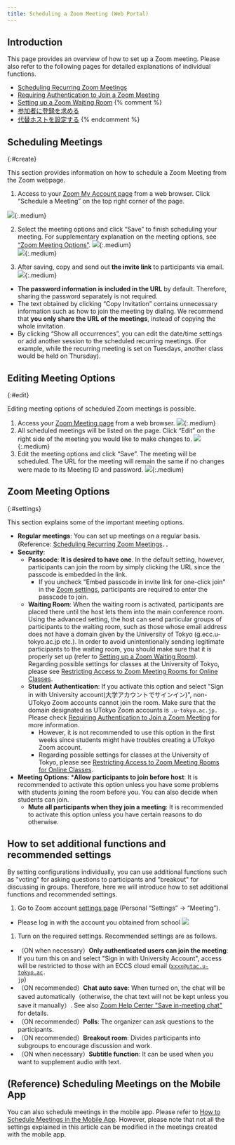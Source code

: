```yaml
---
title: Scheduling a Zoom Meeting (Web Portal)
---
```


## Introduction
This page provides an overview of how to set up a Zoom meeting. Please also refer to the following pages for detailed explanations of individual functions.

- [Scheduling Recurring Zoom Meetings](date_and_time/)
- [Requiring Authentication to Join a Zoom Meeting](auth/)
- [Setting up a Zoom Waiting Room](waiting_room/)
{% comment %}
- [参加者に登録を求める](registration/)
- [代替ホストを設定する](alternative_host/)
{% endcomment %}

## Scheduling Meetings
{:#create}

This section provides information on how to schedule a Zoom Meeting from the Zoom webpage.

1. Access to your [Zoom My Account page](https://zoom.us/profile) from a web browser. Click “Schedule a Meeting” on the top right corner of the page. 

![](1.png){:.medium}  

2. Select the meeting options and click “Save” to finish scheduling your meeting. For supplementary explanation on the meeting options, see [“Zoom Meeting Options”](#settings).
![](2.png){:.medium}  
![](3.png){:.medium}  

3. After saving, copy and send out **the invite link** to participants via email.  
![](4.png){:.medium}  
  * **The password information is included in the URL** by default. Therefore, sharing the password separately is not required.
  * The text obtained by clicking “Copy Invitation” contains unnecessary information such as how to join the meeting by dialing. We recommend that **you only share the URL of the meetings**, instead of copying the whole invitation.  
  * By clicking “Show all occurrences”, you can edit the date/time settings or add another session to the scheduled recurring meetings. (For example, while the recurring meeting is set on Tuesdays, another class would be held on Thursday).

## Editing Meeting Options
{:#edit}

Editing meeting options of scheduled Zoom meetings is possible.

1. Access your [Zoom Meeting page](https://u-tokyo-ac-jp.zoom.us/meeting#/upcoming) from a web browser.
![](auth/meeting_1.png){:.medium} 
2. All scheduled meetings will be listed on the page. Click “Edit” on the right side of the meeting you would like to make changes to.
![](auth/meeting_2.png){:.medium}
3. Edit the meeting options and click “Save”. The meeting will be scheduled. The URL for the meeting will remain the same if no changes were made to its Meeting ID and password.
![](3.png){:.medium}  

## Zoom Meeting Options
{:#settings}

This section explains some of the important meeting options. 

  * **Regular meetings**: You can set up meetings on a regular basis. (Reference: [Scheduling Recurring Zoom Meetings](date_and_time)．．
  * **Security**: 
    * **Passcode**: **It is desired to have one**. In the default setting, however, participants can join the room by simply clicking the URL since the passcode is embedded in the link.
      * If you uncheck "Embed passcode in invite link for one-click join" in the [Zoom settings](https://zoom.us/profile/setting), participants are required to enter the passcode to join. 
    * **Waiting Room**: When the waiting room is activated, participants are placed there until the host lets them into the main conference room. Using the advanced setting, the host can send particular groups of participants to the waiting room, such as those whose email address does not have a domain given by the University of Tokyo (g.ecc.u-tokyo.ac.jp etc.). In order to avoid unintentionally sending legitimate participants to the waiting room, you should make sure that it is properly set up (refer to [Setting up a Zoom Waiting Room](waiting_room/)). Regarding possible settings for classes at the University of Tokyo, please see [Restricting Access to Zoom Meeting Rooms for Online Classes](/en/faculty_members/zoom_access_control).
    * **Student Authentication**: If you activate this option and select "Sign in with University account(大学アカウントでサインイン)", non-UTokyo Zoom accounts cannot join the room. Make sure that the domain designated as UTokyo Zoom accounts is `.u-tokyo.ac.jp.` Please check [Requiring Authentication to Join a Zoom Meeting](auth/) for more information.
      * However, it is not recommended to use this option in the first weeks since students might have troubles creating a UTokyo Zoom account.
      * Regarding possible settings for classes at the University of Tokyo, please see [Restricting Access to Zoom Meeting Rooms for Online Classes](/en/faculty_members/zoom_access_control).
* **Meeting Options**:
  ***Allow participants to join before host**: It is recommended to activate this option unless you have some problems with students joining the room before you. You can also decide when students can join.
  * **Mute all participants when they join a meeting**: It is recommended to activate this option unless you have certain reasons to do otherwise.

## How to set additional functions and recommended settings
By setting configurations individually, you can use additional functions such as "voting" for asking questions to participants and "breakout" for discussing in groups. 
Therefore, here we will introduce how to set additional functions and recommended settings.
  
1. Go to Zoom account <a href="https://zoom.us/profile/setting" target="_blank">settings page</a> (Personal “Settings” → “Meeting”).
  * Please log in with the account you obtained from school
  ![](/en/zoom/usage/zoom_host_setting.png)  
  
1. Turn on the required settings. Recommended settings are as follows.
  * （ON when necessary）**Only authenticated users can join the meeting**: If you turn this on and select "Sign in with University Account", access will be restricted to those with an ECCS cloud email (<code>xxxx@utac.u-tokyo.ac. jp</code>) 
  * （ON recommended）**Chat auto save**: When turned on, the chat will be saved automatically（otherwise, the chat text will not be kept unless you save it manually）. See also <a href="https://support.zoom.us/hc/ja/articles/115004792763-%E3%83%9F%E3%83%BC%E3%83%86%E3%82%A3%E3%83%B3%E3%82%B0%E5%86%85%E3%83%81%E3%83%A3%E3%83%83%E3%83%88%E3%82%92%E4%BF%9D%E5%AD%98%E3%81%99%E3%82%8B" target="_blank">Zoom Help Center "Save in-meeting chat"</a> for details.
  * （ON recommended）**Polls**:  The organizer can ask questions to the participants.
  * （ON recommended）**Breakout room**: Divides participants into subgroups to encourage discussion and work.
  * （ON when necessary）**Subtitle function**: It can be used when you want to supplement audio with text.

## (Reference) Scheduling Meetings on the Mobile App

You can also schedule meetings in the mobile app. Please refer to [How to Schedule Meetings in the Mobile App](../misc/app/). However, please note that not all the settings explained in this article can be modified in the meetings created with the mobile app.



